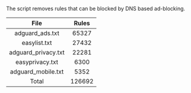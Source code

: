 The script removes rules that can be blocked by DNS based ad-blocking.


| File | Rules |
|:----:|:-----:|
| adguard_ads.txt | 65327 |
| easylist.txt | 27432 |
| adguard_privacy.txt | 22281 |
| easyprivacy.txt | 6300 |
| adguard_mobile.txt | 5352 |
| Total | 126692 |